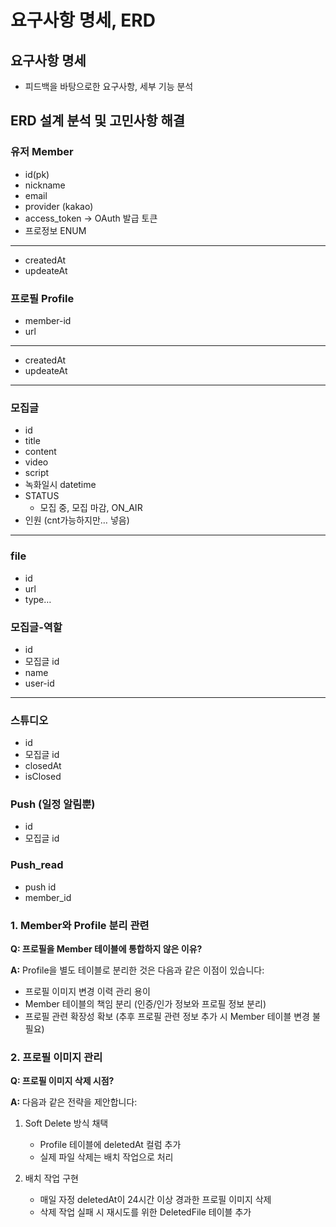 # 요구사항 명세, ERD
## 요구사항 명세
- 피드백을 바탕으로한 요구사항, 세부 기능 분석
## ERD 설계 분석 및 고민사항 해결
### 유저 Member

- id(pk)
- nickname
- email
- provider (kakao)
- access_token → OAuth 발급 토큰
- 프로정보 ENUM

---

- createdAt
- updeateAt

### 프로필 Profile

- member-id
- url

---

- createdAt
- updeateAt

---

### 모집글

- id
- title
- content
- video
- script
- 녹화일시 datetime
- STATUS
    - 모집 중, 모집 마감, ON_AIR
- 인원 (cnt가능하지만… 넣음)

---

### file

- id
- url
- type…

### 모집글-역할

- id
- 모집글 id
- name
- user-id

---

### 스튜디오

- id
- 모집글 id
- closedAt
- isClosed

### Push (일정 알림뿐)

- id
- 모집글 id

### Push_read

- push id
- member_id
### 1. Member와 Profile 분리 관련

**Q: 프로필을 Member 테이블에 통합하지 않은 이유?**

**A:** Profile을 별도 테이블로 분리한 것은 다음과 같은 이점이 있습니다:

* 프로필 이미지 변경 이력 관리 용이
* Member 테이블의 책임 분리 (인증/인가 정보와 프로필 정보 분리)
* 프로필 관련 확장성 확보 (추후 프로필 관련 정보 추가 시 Member 테이블 변경 불필요)

### 2. 프로필 이미지 관리

**Q: 프로필 이미지 삭제 시점?**

**A:** 다음과 같은 전략을 제안합니다:

1. Soft Delete 방식 채택
    * Profile 테이블에 deletedAt 컬럼 추가
    * 실제 파일 삭제는 배치 작업으로 처리

2. 배치 작업 구현
    * 매일 자정 deletedAt이 24시간 이상 경과한 프로필 이미지 삭제
    * 삭제 작업 실패 시 재시도를 위한 DeletedFile 테이블 추가